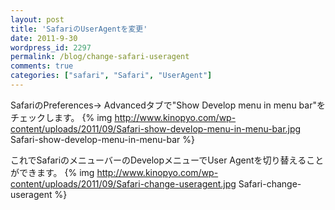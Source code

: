 ```yaml
---
layout: post
title: 'SafariのUserAgentを変更'
date: 2011-9-30
wordpress_id: 2297
permalink: /blog/change-safari-useragent
comments: true
categories: ["safari", "Safari", "UserAgent"]
---
```

SafariのPreferences-> Advancedタブで"Show Develop menu in menu bar"をチェックします。
{% img http://www.kinopyo.com/wp-content/uploads/2011/09/Safari-show-develop-menu-in-menu-bar.jpg Safari-show-develop-menu-in-menu-bar %}

これでSafariのメニューバーのDevelopメニューでUser Agentを切り替えることができます。
{% img http://www.kinopyo.com/wp-content/uploads/2011/09/Safari-change-useragent.jpg Safari-change-useragent %}
